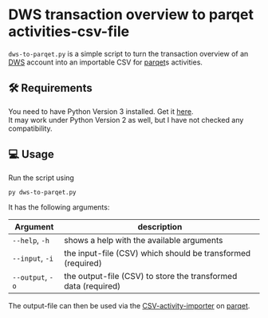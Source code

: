 # DWS transaction overview to parqet activities-csv-file

`dws-to-parqet.py` is a simple script to turn the transaction overview of an [DWS](https://www.dws.de/) account into an importable CSV for [parqet](https://www.parqet.com/)s activities.  
  
## 🛠️ Requirements

You need to have Python Version 3 installed. Get it [here](https://www.python.org/downloads/).  
It may work under Python Version 2 as well, but I have not checked any compatibility.

## 💻 Usage

Run the script using

```bash
py dws-to-parqet.py
```

It has the following arguments:

| Argument | description |
|----------|-------------|
| `--help`, `-h` | shows a help with the available arguments |
| `--input`, `-i` | the input-file (CSV) which should be transformed (required) |
| `--output`, `-o` | the output-file (CSV) to store the transformed data (required) |

The output-file can then be used via the [CSV-activity-importer](https://www.parqet.com/blog/csv) on [parqet](https://www.parqet.com/).

